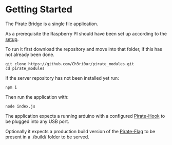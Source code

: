 # Getting Started

The Pirate Bridge is a single file application. 

As a prerequisite the Raspberry PI should have been set up according to the [setup](../Getting%20Started/setupraspberrypi.md).

To run it first download the repository and move into that folder, if this has not already been done.

```
git clone https://github.com/Ch3ri0ur/pirate_modules.git
cd pirate_modules
```

If the server repository has not been installed yet run:
```
npm i
```

Then run the application with:
```
node index.js
```

The application expects a running arduino with a configured [Pirate-Hook](../Pirate-Hook/00-hook.md) to be plugged into any USB port.


Optionally it expects a production build version of the [Pirate-Flag](../Pirate-Flag/00-flag.md) to be present in a ./build/ folder to be served.